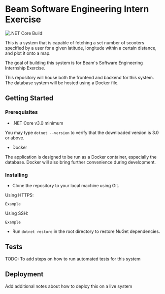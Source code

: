 # Beam Software Engineering Intern Exercise
![.NET Core Build](https://github.com/Lucria/beam_intern_test/workflows/.NET%20Core%20Build/badge.svg)

This is a system that is capable of fetching a set number of 
scooters specified by a user for a given latitude, longitude within 
a certain distance, and plot it onto a map. 

The goal of building this system is for Beam's Software Engineering Internship
Exercise. 

This repository will house both the frontend and backend for this system.
The database system will be hosted using a Docker file. 

## Getting Started
### Prerequisites
* .NET Core v3.0 minimum

You may type `dotnet --version` to verify that the downloaded version is 3.0 or above.

* Docker

The application is designed to be run as a Docker container, especially the database.
Docker will also bring further convenience during development.  

### Installing

* Clone the repository to your local machine using Git.  

Using HTTPS:
```
Example
```

Using SSH:

```
Example
```

* Run `dotnet restore` in the root directory to restore NuGet dependencies.

## Tests

TODO: To add steps on how to run automated tests for this system

## Deployment

Add additional notes about how to deploy this on a live system

